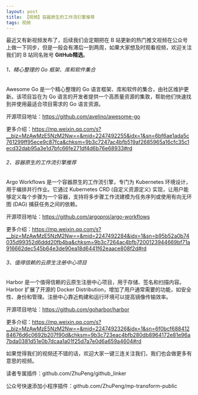 ```yaml
---
layout: post
title: 【视频】容器原生的工作流引擎推荐
tags: 视频
---
```


最近又有新视频发布了，后续我们会定期把在 B 站更新的热门推文视频在公众号上做一下同步，但是一般会有滞后一到两周，如果大家想及时观看视频，欢迎关注我们的 B 站同名账号 **GitHub精选**。

######  1、精心整理的 Go 框架、库和软件集合

Awesome Go 是一个精心整理的 Go 语言框架、库和软件的集合，由社区维护更新。该项目旨在为 Go 语言的开发者提供一个高质量资源的集敦，帮助他们快速找到并使用最适合项目需求的 Go 语言资源。

开源项目地址：https://github.com/avelino/awesome-go

更多介绍：https://mp.weixin.qq.com/s?__biz=MzAwMzE5NzM2Nw==&mid=2247492255&idx=1&sn=6bf6ae1ada5c761299ff95ece9c87fca&chksm=9b3c7247ac4bfb519af2685965a16cfc35c1ecd32dab95a3e1d7bfc66fe271df4d6b76e68933#rd

###### 2、容器原生的工作流引擎推荐

Argo Workflows 是一个容器原生的工作流引擎，专门为 Kubernetes 环境设计，用于编排并行作业。它通过 Kubernetes CRD (自定义资源定义) 实现，让用户能够定义每个步骤为一个容器，支持将多步骤工作流建模为任务序列或使用有向无环图 (DAG) 捕获任务之间的依赖。

开源项目地址：https://github.com/argoproj/argo-workflows

更多介绍：https://mp.weixin.qq.com/s?__biz=MzAwMzE5NzM2Nw==&mid=2247492284&idx=1&sn=b95b52a0b74035d99352d6ddd20fb4ba&chksm=9b3c7264ac4bfb7200123944669bf71a916662dec545b64e3de90ea18d6441f62eaace808f2d#rd

###### 3、值得信赖的云原生注册中心项目

Harbor 是一个值得信赖的云原生注册中心项目，用于存储、签名和扫描内容。Harbor 扩展了开源的 Docker Distribution，增加了用户通常需要的功能，如安全性、身份和管理。注册中心靠近构建和运行环境可以提高镜像传输效率。

开源项目地址：https://github.com/goharbor/harbor

更多介绍：https://mp.weixin.qq.com/s?__biz=MzAwMzE5NzM2Nw==&mid=2247492326&idx=1&sn=6f0bcf68841284676d6c0692b207f90d&chksm=9b3c723eac4bfb280db8964172e81e96a7bda0381d51e0b7dcaa1a01f25d7a7e0d6a659a4604#rd

如果觉得我们的视频还不错的话，欢迎大家一键三连关注我们，我们也会做更多有意思的视频。

读者专属插件：github.com/ZhuPeng/github_linker

公众号快速添加小程序插件：github.com/ZhuPeng/mp-transform-public